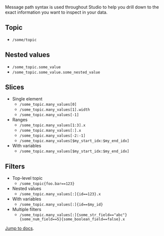 Message path syntax is used throughout Studio to help you drill down to the exact information you want to inspect in your data.

## Topic

- `/some/topic`

## Nested values

- `/some_topic.some_value`
- `/some_topic.some_value.some_nested_value`

## Slices

- Single element
  - `/some_topic.many_values[0]`
  - `/some_topic.many_values[1].width`
  - `/some_topic.many_values[-1]`
- Ranges
  - `/some_topic.many_values[1:3].x`
  - `/some_topic.many_values[:].x`
  - `/some_topic.many_values[-2:-1]`
  - `/some_topic.many_values[$my_start_idx:$my_end_idx]`
- With variables
  - `/some_topic.many_values[$my_start_idx:$my_end_idx]`

## Filters

- Top-level topic
  - `/some_topic{foo.bar==123}`
- Nested values
  - `/some_topic.many_values[:]{id==123}.x`
- With variables
  - `/some_topic.many_values[:]{id==$my_id}`
- Multiple filters
  - `/some_topic.many_values[:]{some_str_field=="abc"}{some_num_field==5}{some_boolean_field==false}.x`

[Jump to docs](https://foxglove.dev/docs/app-concepts/message-path-syntax).
